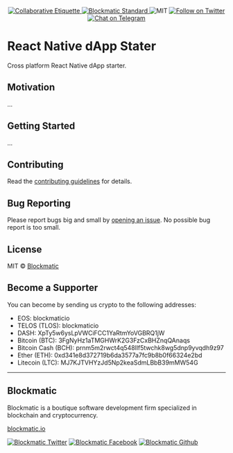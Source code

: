 <p align="center">
	</a>
	<a href="https://git.io/col">
		<img src="https://img.shields.io/badge/%E2%9C%93-collaborative_etiquette-brightgreen.svg" alt="Collaborative Etiquette">
	</a>
  <a href="https://developers.blockmatic.io">
		<img src="https://img.shields.io/badge/code%20style-blockmatic-brightgreen.svg" alt="Blockmatic Standard">
	</a>
	<img src="https://img.shields.io/dub/l/vibe-d.svg" alt="MIT" />
	<a href="https://twitter.com/intent/follow?screen_name=blockmatic_io">
		<img src="https://img.shields.io/twitter/follow/blockmatic_io.svg?style=social&logo=twitter" alt="Follow on Twitter" />
	</a>
	<a href="https://t.me/blockmatic">
		<img src="https://img.shields.io/badge/-Chat%20on%20Telegram-blue?style=social&logo=telegram" alt="Chat on Telegram">
	</a>
</p>

# React Native dApp Stater

Cross platform React Native dApp starter. 

## Motivation

...

## Getting Started

...


## Contributing

Read the [contributing guidelines](https://developers.blockmatic.io) for details.

## Bug Reporting

Please report bugs big and small by [opening an issue](https://github.com/blockmatic/eosio-hooks/issues/new). No possible bug report is too small.

## License

MIT © [Blockmatic](http://blockmatic.io)  

## Become a Supporter

You can become by sending us crypto to the following addresses:
 
- EOS: blockmaticio
- TELOS (TLOS): blockmaticio
- DASH: XpTy5w6ysLpVWCiFCC1YaRtmYoVGBRQ1jW
- Bitcoin (BTC): 3FgNyHz1aTMGHWrK2G3FzCxBHZnqQAnaqs
- Bitcoin Cash (BCH): prnm5m2rwct4q548llf5twchk8wg5dnp9yvqdh9z97
- Ether (ETH): 0xd341e8d372719b6da3577a7fc9b8b0f66324e2bd
- Litecoin (LTC): MJ7KJTVHYzJd5Np2keaSdmLBbB39mMW54G

---

## Blockmatic

Blockmatic is a boutique software development firm specialized in blockchain and cryptocurrency.

[blockmatic.io](https://blockmatic.io)  

<!-- Please don't remove this: Grab your social icons from https://github.com/carlsednaoui/gitsocial -->

<!-- display the social media buttons in your README -->

[![Blockmatic Twitter][1.1]][1]
[![Blockmatic Facebook][2.1]][2]
[![Blockmatic Github][3.1]][3]

<!-- links to social media icons -->
<!-- no need to change these -->

<!-- icons with padding -->

[1.1]: http://i.imgur.com/tXSoThF.png (twitter icon with padding)
[2.1]: http://i.imgur.com/P3YfQoD.png (facebook icon with padding)
[3.1]: http://i.imgur.com/0o48UoR.png (github icon with padding)

<!-- icons without padding -->

[1.2]: http://i.imgur.com/wWzX9uB.png (twitter icon without padding)
[2.2]: http://i.imgur.com/fep1WsG.png (facebook icon without padding)
[3.2]: http://i.imgur.com/9I6NRUm.png (github icon without padding)


<!-- links to your social media accounts -->
<!-- update these accordingly -->

[1]: http://www.twitter.com/blockmatic_io
[2]: http://fb.me/blockmatic.io
[3]: http://www.github.com/blockmatic

<!-- Please don't remove this: Grab your social icons from https://github.com/carlsednaoui/gitsocial -->

